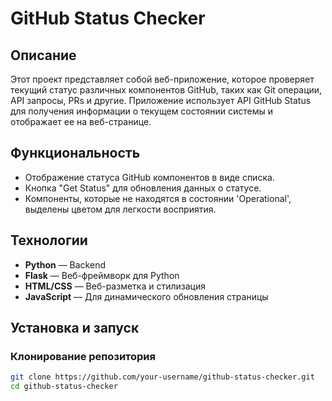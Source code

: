 # GitHub Status Checker

## Описание

Этот проект представляет собой веб-приложение, которое проверяет текущий статус различных компонентов GitHub, таких как Git операции, API запросы, PRs и другие. Приложение использует API GitHub Status для получения информации о текущем состоянии системы и отображает ее на веб-странице.

## Функциональность

- Отображение статуса GitHub компонентов в виде списка.
- Кнопка "Get Status" для обновления данных о статусе.
- Компоненты, которые не находятся в состоянии 'Operational', выделены цветом для легкости восприятия.

## Технологии

- **Python** — Backend
- **Flask** — Веб-фреймворк для Python
- **HTML/CSS** — Веб-разметка и стилизация
- **JavaScript** — Для динамического обновления страницы

## Установка и запуск

### Клонирование репозитория

```bash
git clone https://github.com/your-username/github-status-checker.git
cd github-status-checker
